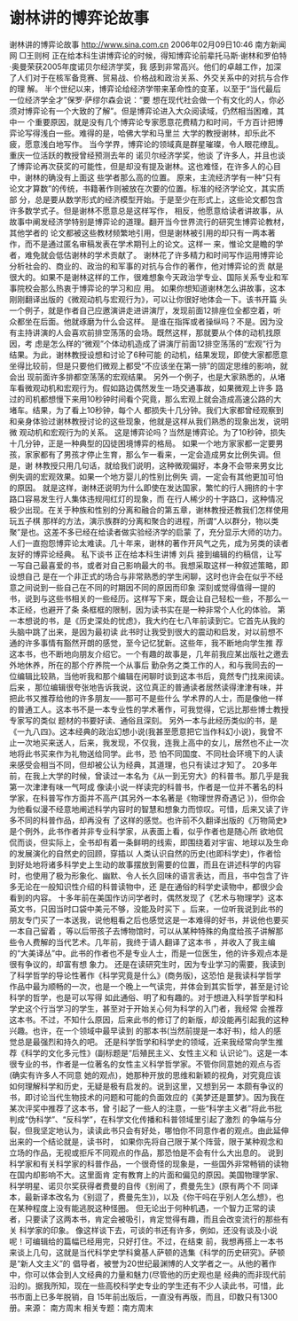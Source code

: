 # 谢林讲的博弈论故事

谢林讲的博弈论故事
http://www.sina.com.cn 2006年02月09日10:46 南方新闻网
□王则柯
正在给本科生讲博弈论的时候，得知博弈论前辈托马斯·谢林和罗伯特·奥曼荣获2005年度诺贝尔经济学奖，我 感到非常高兴。他们的卓越工作，加深了人们对于在核军备竞赛、贸易战、价格战和政治关系、外交关系中的对抗与合作的理 解。
半个世纪以来，博弈论给经济学带来革命性的变革，以至于“当代最后一位经济学全才”保罗·萨缪尔森会说：“要 想在现代社会做一个有文化的人，你必须对博弈论有一个大致的了解”。但是博弈论进入大众阅读域，仍然相当困难，其中一 个重要原因，就是没有几个博弈论专家愿意花费精力和时间，千方百计把博弈论写得浅白一些。难得的是，哈佛大学和马里兰 大学的教授谢林，却乐此不疲，愿意浅白地写作。
当今学界，博弈论的领域真是群星璀璨，令人眼花缭乱。重庆一位活跃的教授曾经预测去年的
诺贝尔经济学奖，他谈 了许多人，并且也谈了博弈论再次获奖的可能性，但是却没有提及谢林。这也难怪，在许多人的心目中，谢林的确没有上面这 些学者那么高的位置。
原来，主流经济学有一种“只有论文才算数”的传统，书籍著作则被放在次要的位置。标准的经济学论文，其实质部 分，总是要从数学形式的经济模型开始。于是至少在形式上，这些论文都包含许多数学式子。但是谢林不愿意总是这样写作， 相反，他愿意给读者讲故事，从故事中阐发经济学特别是博弈论的道理。翻开当今世界流行的研究生博弈论教材，其他学者的 论文都被这些教材频繁地引用，但是谢林被引用的却只有一两本著作，而不是通过匿名审稿发表在学术期刊上的论文。这样一 来，惟论文是瞻的学者，难免就会低估谢林的学术贡献了。
谢林花了许多精力和时间写作运用博弈论分析社会的、商业的、政治的和军事的对抗与合作的著作，他对博弈论的贡 献是很大的。如果不是谢林这样的工作，很难想象今天政治学专业、国际关系专业和军事院校会那么热衷于博弈论的学习和应 用。
如果你想知道谢林怎么讲故事，这本刚刚翻译出版的《微观动机与宏观行为》，可以让你很好地体会一下。该书开篇 头一个例子，就是作者自己应邀演讲走进讲演厅，发现前面12排座位全都空着，听众都坐在后面。他就琢磨为什么会这样。 是谁在指挥或者操纵吗？不是。因为没有主持讲演的人会喜欢前排空荡荡的会场。既然这样，那就要从个体的动机找原因，考 虑是怎么样的“微观”个体动机造成了讲演厅前面12排空荡荡的“宏观”行为结果。为此，谢林教授设想和讨论了6种可能 的动机，结果发现，即使大家都愿意坐得比较前，但是只要他们微观上都受“不应该坐在第一排”的固定思维的影响，就会出 现前面许多排都空荡荡的宏观结果。
另外一个例子，也是大家熟悉的，从堵车看微观动机和宏观行为。假如路边偶然发生一场交通事故，如果微观上许多 路过的司机都想慢下来用10秒钟时间看个究竟，那么宏观上就会造成高速公路的大堵车。结果，为了看上10秒钟，每个人 都损失十几分钟。我们大家都曾经观察到和亲身体验过谢林教授讨论的这些现象，他就是这样从我们熟悉的现象出发，说明微 观动机和宏观行为的关系。
这是博弈论吗？当然是博弈论。为了10秒钟，损失十几分钟，正是一种典型的囚徒困境博弈的格局。
如果一个地方家家都一定要男孩，家家都有了男孩才停止生育，那么乍一看来，一定会造成男女比例失调。但是，谢 林教授只用几句话，就给我们说明，这种微观偏好，本身不会带来男女比例失调的宏观效果。如果一个地方婴儿的性别比例失 调，一定会有其他更加可怕的原因。
就是这样，谢林还说明为什么即使在发达国家，繁忙的行人拥挤的十字路口容易发生行人集体违规闯红灯的现象，而 在行人稀少的十字路口，这种情况极少出现。在关于种族和性别的分离和融合的第五章，谢林教授还教我们怎样使用玩五子棋 那样的方法，演示族群的分离和聚合的进程，所谓“人以群分，物以类聚”是也。这差不多已经在给读者做实验经济学的启蒙 了，充分显示大师的功力。
人们一直抱怨博弈论太难读。几十年来，谢林的著作开风气之先，成为另类的读者友好的博弈论经典。
私下谈书
正在给本科生讲博
刘兵
接到编辑的约稿信，让写一写自己最喜爱的书，或者对自己影响最大的书。我想采取这样一种叙述策略，即设想自己 是在一个非正式的场合与非常熟悉的学生闲聊，这时也许会在似乎不经意之间说到一些自己在不同的时期因不同的原因而印象 深刻或觉得值得一提的书，说到与这些书相关的一些经历。这样写下来，既会让自己轻松一些，不那么一本正经，也避开了条 条框框的限制，因为读书实在是一种非常个人化的体验。
第一本想说的书，是《历史深处的忧虑》，我大约在七八年前读到它。它首先从我的头脑中跳了出来，是因为最初读 此书时让我受到很大的震动和启发，对以前想不通的许多事情有豁然开朗的感觉，至今记忆犹新。这些年，我不断地向学生推 荐这本书，也不断地向朋友介绍它。一个有趣的故事是，几年前我应某出版社之邀去外地休养，所在的那个疗养院一个从事后 勤杂务之类工作的人，和与我同去的一位编辑比较熟，当他听我和那个编辑在闲聊时谈到这本书后，竟然专门找来阅读。后来 ，那位编辑很夸张地告诉我说，这位真正的普通读者居然读得津津有味，并把此书又推荐给他的许多朋友——那可不是些什么 学术界的人士，而是像他一样的普通工人。这本书不是一本专业性的学术著作，可我觉得，它远比那些博士教授专家写的类似 题材的书要好读、通俗且深刻。
另外一本与此经历类似的书，是《一九八四》。这本经典的政治幻想小说(我甚至愿意把它当作科幻小说)，我曾不 止一次地买来送人，后来，我发现，不仅我，连我上高中的女儿，居然也不止一次地将此书买来作为礼物送给同学。此书，恐 怕不同国度、不同社会环境下的人读来感受会相当不同，但却被公认为经典，其道理，也只有读过才知了。
20多年前，在我上大学的时候，曾读过一本名为《从一到无穷大》的科普书。那几乎是我第一次津津有味一气呵成 像读小说一样读完的科普书，作者是一位并不著名的科学家，在科普写作方面并不高产(其另外一本名著是《物理世界奇遇记 》)，但你会为他看似漫不经意地阐述科学内容时的智慧和想象力而惊叹。可惜，后来又读了许多不同的科普作品，却再没有 了这样的感觉。也许前不久翻译出版的《万物简史》是个例外，此书作者并非专业科学家，从表面上看，似乎作者也是随心所 欲地侃侃而谈，但实际上，全书却有着一条鲜明的线索，即围绕着对宇宙、地球以及生命的发展演化的自然史的回顾，穿插以 人类认识自然的历史(也即科学史)，作者恰到好处地将诸多科学史上生动的故事摆放到需要的位置，而且在讲述科学的内容 时，也使用了极为形象化、幽默、令人长久回味的语言表达，而且，书中包含了许多无论在一般知识性介绍的科普读物中，还 是在通俗的科学史读物中，都很少会看到的内容。
十多年前在美国作访问学者时，偶然发现了《艺术与物理学》这本英文书，只因当时口袋中美元不够，没能及时买下 。后来，一位听我说到此书的朋友专门买了一本送我，说他粗看之后也感觉这是一本难得的好书，并说他也要买一本自己留着 ，等以后带孩子去博物馆时，可以从某种特殊的角度给孩子讲解那些令人费解的当代艺术。几年前，我终于请人翻译了这本书 ，并收入了我主编的“大美译丛”中。此书的作者也不是专业人士，而是一位医生，他的许多观点本是很有争议的，却富有想 象力。
还是在读研究生时，因为专业学习的需要，我读到了科学哲学的导论性著作《科学究竟是什么》(商务版)，这恐怕 是我读科学哲学作品中最为顺畅的一次，也是一个晚上一气读完，并体会到其实哲学，甚至是讨论科学的哲学，也是可以写得 如此通俗、明了和有趣的。对于想进入科学哲学和科学史这个行当学习的学生，甚至对于开始关心何为科学的入门者，我经常 会推荐这本书。不过，不知什么原因，后来此书的修订了的新版，却没能再引起我的这种兴趣。也许，在一个领域中最早读到 的那本书(当然前提是一本好书)，给人的感觉总是最强烈和持久的吧。
还是科学哲学和科学史的领域，近来我经常向学生推荐《科学的文化多元性》(副标题是“后殖民主义、女性主义和 认识论”)。这是一本很专业的书，作者是一位著名的女性主义科学哲学家。不管你同意她的观点与否(确实有许多人不同意 她的观点)，她那种开放的思维和新颖的视角，对究竟应该如何理解科学和历史，无疑是极有启发的。说到这里，又想到另一 本颇有争议的书，即讨论当代生物技术的问题和可能的负面效应的《美梦还是噩梦》。因为我在某次评奖中推荐了这本书，曾 引起了一些人的注意，一些“科学主义者”将此书批判成“伪科学”、“反科学”，在科学文化传播和科普领域里引起了激烈 的争端与分裂，但我坚定地认为，读读此书只会有好处，哪怕你不同意作者的观点。由此延伸出来的一个结论就是，读书时， 如果你先将自己限于某个阵营，限于某种观念和立场的作品，无视或拒斥不同观点的作品，那恐怕是不会有什么大出息的。
说到科学家和有关科学家的科普作品，一个很奇怪的现象是，一些国外非常畅销的读物在国内却影响不大。这里面肯 定有教育上的片面和偏见的原因。美国物理学家、科学明星、诺贝尔奖获得者费曼的自传《别闹了，费曼先生》(原有两个不 同译本，最新译本改名为《别逗了，费曼先生》)，以及《你干吗在乎别人怎么想》，也在某种程度上没有能逃脱这种怪圈。 但无论出于何种机遇，一个智力正常的读者，只要读了这两本书，肯定会被吸引，肯定觉得有趣，而且会改变流行的那些有关 科学家的印象。
像这样谈下去，可谈的书还有许多，例如，还没有谈及小说呢！可编辑给的篇幅已经用完，只好打住。不过，在结束 前，我想再搭上一本书来谈上几句，这就是当代科学史学科奠基人萨顿的选集《科学的历史研究》。萨顿是“新人文主义”的 倡导者，被誉为20世纪最渊博的人文学者之一。从他的著作中，你可以体会到人文经典的力量和魅力(尽管他的历史观也是 经典的而非现代前沿的)。据我所知，现在一些高校科学史专业的学生还有不少人读此书，可惜，此书市面上已多年脱销，自 15年前出版后，一直没有再版，而且，印数只有1300册。来源：
南方周末
相关专题：南方周末 

